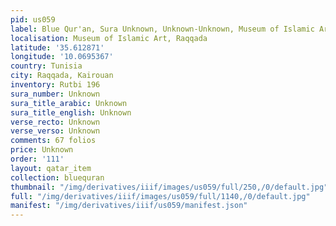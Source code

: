 ```yaml
---
pid: us059
label: Blue Qur'an, Sura Unknown, Unknown-Unknown, Museum of Islamic Art, Raqqada
localisation: Museum of Islamic Art, Raqqada
latitude: '35.612871'
longitude: '10.0695367'
country: Tunisia
city: Raqqada, Kairouan
inventory: Rutbi 196
sura_number: Unknown
sura_title_arabic: Unknown
sura_title_english: Unknown
verse_recto: Unknown
verse_verso: Unknown
comments: 67 folios
price: Unknown
order: '111'
layout: qatar_item
collection: bluequran
thumbnail: "/img/derivatives/iiif/images/us059/full/250,/0/default.jpg"
full: "/img/derivatives/iiif/images/us059/full/1140,/0/default.jpg"
manifest: "/img/derivatives/iiif/us059/manifest.json"
---
```

